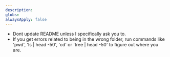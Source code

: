 ```yaml
---
description: 
globs: 
alwaysApply: false
---
```

- Dont update README unless I specifically ask you to.
- If you get errors related to being in the wrong folder, run commands like 'pwd', 'ls | head -50', 'cd' or 'tree | head -50' to figure out where you are.
